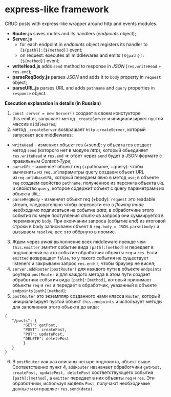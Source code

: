 # express-like framework

CRUD posts with express-like wrapper around http and events modules.

- **Router.js** saves routes and its handlers (_endpoints_ object);
- **Server.js**
  - for each endpoint in _endpoints_ object registers its handler to `[${path}]:[${method}]` event;
  - on request: executes all middlewares and emits `[${path}]:[${method}]` event;
- **writeHead.js** adds `send` method to response in _JSON_ (`res.writeHead` + `res.end`);
- **parseReqBody.js** parses _JSON_ and adds it to `body` property in `request` object;
- **parseURL.js** parses URL and adds `pathname` and `query` properties in `response` object.

**Execution explanation in details (in Russian)**

1. `const server = new Server()` создает в своем констукторе this.emitter, запускает метод `_createServer` и инициализирует пустой массив `middlewares`;
2. метод `_createServer` возвращает `http.createServer`, который запускает все middlewares:

- `writeHead` - изменяет объект res (+send):
  у объекта res создает метод `send` (которого нет в модуле _http_), который обьединяет `res.writeHead` и `res.end` => ответ через `send` будет в JSON формате с правильным _Content-Type_;
- `parseURL` - изменяет объект req (+pathname, +query):
  чтобы вычленить из `req.url`параметры query создаем объект URL из`req.url`и`baseURL`, который передаем явно в метод `use`; в объекте `req` создаем свойство `pathname`, полученное из парсинга объекта `URL` и свойство `query`, которое содержит объект с query параметрами из объекта `URL`;
- `parseReqBody` - изменяет объект req (+body):
  `request` это readable stream, следовательно чтобы перевести его в _flowing mode_ необходимо подписаться на событие _data_, в обработчике этого события по мере поступления chunk-ов запроса они суммируется в переменную `body`. При окончании запроса (событие _end_) из итоговой строки в body записываем объект в `req.body = JSON.parse(body)` и вызываем `resolve`; все это обёрнуто в промис.

3. Ждем через _await_ выполнение всех middleware прежде чем `this.emitter` эмитит событие вида `[path]:[method]` и передает в подписанный на это событие обработчик объекты `req` и `res`. Если `emitted` возвращает `false`, то у такого события не существует listeners и закрываем запрос `res.end()`, чтобы браузер не висел;
4. `server.addRouter(postRouter)` для каждого пути в объекте `endpoints` роутера `postRouter` и для каждого метода в этом пути создает обработчик события вида `[path]:[method]`, который принимает объекты `req` и `res` и передает в обработчик, указанный в объекте `endpoints[path][method]`;
5. `postRouter` это экземпляр созданного нами класса `Router`, который инициализирует пустой объект `this.endpoints` и использует методы для заполнения этого объекта до вида:

```
{
   "/posts": {
        "GET": getPost,
        "POST": createPost,
        "PUT": updatePost,
        "DELETE": deletePost
        }
   }
}
```

6. В `postRouter` как раз описаны четыре эндпоинта, объект выше. Соответственно пункт 4, `addRouter` назначает обработчики `getPost, createPost, updatePost, deletePost` соответствующего события `[path]:[method]`, а `emitter` передает в них объекты `req` и `res`. Эти обработчики, используя модель `Post`, получают необходимые данные и отправляет `res.send(data)`.
